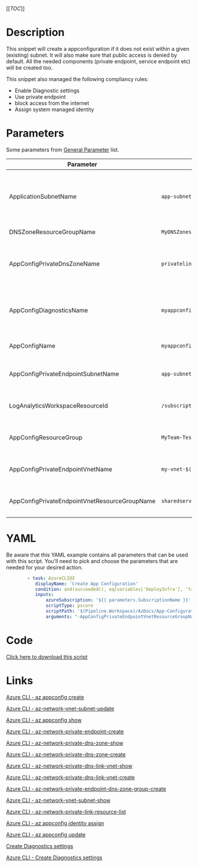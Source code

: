 [[_TOC_]]

# Description

This snippet will create a appconfiguration if it does not exist within a given (existing) subnet. It will also make sure that public access is denied by default. All the needed components (private endpoint, service endpoint etc) will be created too.

This snippet also managed the following compliancy rules:

- Enable Diagnostic settings
- Use private endpoint
- block access from the internet
- Assign system managed identity

# Parameters

Some parameters from [General Parameter](/Azure/Azure-CLI-Snippets) list.

| Parameter                                     | Example Value                                                                                                                                   | Description                                                                                                                                                    |
| --------------------------------------------- | ----------------------------------------------------------------------------------------------------------------------------------------------- | -------------------------------------------------------------------------------------------------------------------------------------------------------------- |
| ApplicationSubnetName                         | `app-subnet-3`                                                                                                                                  | The subnetname for the subnet to set the service endpoint on (this will allow the application to connect over the private endpoint within the azure backbone). |
| DNSZoneResourceGroupName                      | `MyDNSZones-$(Release.EnvironmentName)`                                                                                                         | ResourceGroupName for DNS Zones                                                                                                                                |
| AppConfigPrivateDnsZoneName                   | `privatelink.azconfig.io`                                                                                                                       | Generally this will be `privatelink.azconfig.io`. This defines which DNS Zone to use for the private app configuration endpoint.                               |
| AppConfigDiagnosticsName                      | `myappconfig-$(Release.EnvironmentName)`                                                                                                        | This name will be used as an identifier in the log analytics workspace. It is recommended to use your Application Insights name for this parameter.            |
| AppConfigName                                 | `myappconfig-$(Release.EnvironmentName)`                                                                                                        | This is the app configuration name to use.                                                                                                                     |
| AppConfigPrivateEndpointSubnetName            | `app-subnet-3`                                                                                                                                  | The name of the subnet where the app configurations private endpoint will reside in.                                                                           |
| LogAnalyticsWorkspaceResourceId               | `/subscriptions/<subscriptionid>/resourceGroups/<resourcegroup>/providers/Microsoft.OperationalInsights/workspaces/<loganalyticsworkspacename>` | The name of the Log Analytics Workspace for the diagnostics settings of the app configuration.                                                                 |
| AppConfigResourceGroup                        | `MyTeam-TestApi-$(Release.EnvironmentName)`                                                                                                     | The ResourceGroup where your app configuration will reside in.                                                                                                 |
| AppConfigPrivateEndpointVnetName              | `my-vnet-$(Release.EnvironmentName)`                                                                                                            | The name of the VNET to use for creating the App Config private endpoint in.                                                                                   |
| AppConfigPrivateEndpointVnetResourceGroupName | `sharedservices-rg`                                                                                                                             | The ResourceGroup where the AppConfig PrivateEndpoint VNET resides in.                                                                                         |

# YAML

Be aware that this YAML example contains all parameters that can be used with this script. You'll need to pick and choose the parameters that are needed for your desired action.

```yaml
        - task: AzureCLI@2
           displayName: 'Create App Configuration'
           condition: and(succeeded(), eq(variables['DeployInfra'], 'true'))
           inputs:
               azureSubscription: '${{ parameters.SubscriptionName }}'
               scriptType: pscore
               scriptPath: '$(Pipeline.Workspace)/AzDocs/App-Configuration/Create-App-Configuration.ps1'
               arguments: "-AppConfigPrivateEndpointVnetResourceGroupName '$(AppConfigPrivateEndpointVnetResourceGroupName)' -AppConfigPrivateEndpointVnetName '$(AppConfigPrivateEndpointVnetName)' -AppConfigPrivateEndpointSubnetName '$(AppConfigPrivateEndpointSubnetName)' -ApplicationSubnetName '$(ApplicationSubnetName)' -AppConfigName '$(AppConfigName)' -AppConfigLocation '$(AppConfigLocation)' -AppConfigResourceGroupName '$(AppConfigResourceGroupName)' -AppConfigDiagnosticsName '$(AppConfigDiagnosticsName)' -LogAnalyticsWorkspaceResourceId '$(LogAnalyticsWorkspaceResourceId)' -DNSZoneResourceGroupName '$(DNSZoneResourceGroupName)' -AppConfigPrivateDnsZoneName '$(AppConfigPrivateDnsZoneName)'"
```

# Code

[Click here to download this script](../../../../src/App-Configuration/Create-App-Configuration.ps1)

# Links

[Azure CLI - az appconfig create](https://docs.microsoft.com/en-us/cli/azure/appconfig?view=azure-cli-latest#az_appconfig_create)

[Azure CLI - az-network-vnet-subnet-update](https://docs.microsoft.com/en-us/cli/azure/network/vnet/subnet?view=azure-cli-latest#az-network-vnet-subnet-update)

[Azure CLI - az appconfig show](https://docs.microsoft.com/en-us/cli/azure/appconfig?view=azure-cli-latest#az_appconfig_show)

[Azure CLI - az-network-private-endpoint-create](https://docs.microsoft.com/en-us/cli/azure/network/private-endpoint?view=azure-cli-latest#az-network-private-endpoint-create)

[Azure CLI - az-network-private-dns-zone-show](https://docs.microsoft.com/en-us/cli/azure/ext/privatedns/network/private-dns/zone?view=azure-cli-latest#ext-privatedns-az-network-private-dns-zone-show)

[Azure CLI - az-network-private-dns-zone-create](https://docs.microsoft.com/en-us/cli/azure/ext/privatedns/network/private-dns/zone?view=azure-cli-latest#ext-privatedns-az-network-private-dns-zone-create)

[Azure CLI - az-network-private-dns-link-vnet-show](https://docs.microsoft.com/en-us/cli/azure/network/private-dns/link/vnet?view=azure-cli-latest#az-network-private-dns-link-vnet-show)

[Azure CLI - az-network-private-dns-link-vnet-create](https://docs.microsoft.com/en-us/cli/azure/network/private-dns/link/vnet?view=azure-cli-latest#az-network-private-dns-link-vnet-create)

[Azure CLI - az-network-private-endpoint-dns-zone-group-create](https://docs.microsoft.com/en-us/cli/azure/network/private-endpoint/dns-zone-group?view=azure-cli-latest#az-network-private-endpoint-dns-zone-group-create)

[Azure CLI - az-network-vnet-subnet-show](https://docs.microsoft.com/en-us/cli/azure/network/vnet/subnet?view=azure-cli-latest#az-network-vnet-subnet-show)

[Azure CLI - az-network-private-link-resource-list](https://docs.microsoft.com/en-us/cli/azure/network/private-link-resource?view=azure-cli-latest#az-network-private-link-resource-list)

[Azure CLI - az appconfig identity assign](https://docs.microsoft.com/en-us/cli/azure/appconfig/identity?view=azure-cli-latest#az_appconfig_identity_assign)

[Azure CLI - az appconfig update](https://docs.microsoft.com/en-us/cli/azure/appconfig?view=azure-cli-latest#az_appconfig_update)

[Create Diagnostics settings](https://docs.microsoft.com/en-us/azure/azure-monitor/platform/diagnostic-settings)

[Azure CLI - Create Diagnostics settings](http://techgenix.com/azure-diagnostic-settings/)
